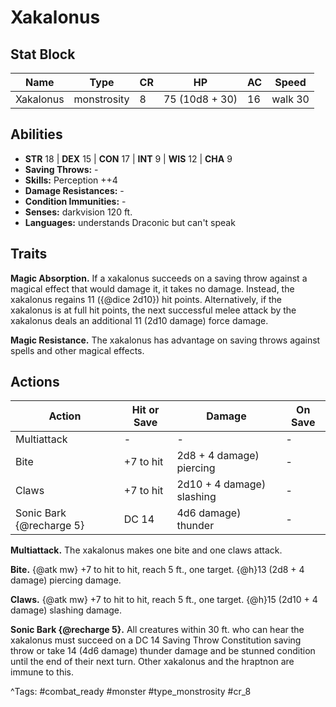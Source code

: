 # Xakalonus

## Stat Block

| Name | Type | CR | HP | AC | Speed |
|------|------|----|----|----|-------|
| Xakalonus | monstrosity | 8 | 75 (10d8 + 30) | 16 | walk 30 |

## Abilities

- **STR** 18 | **DEX** 15 | **CON** 17 | **INT** 9 | **WIS** 12 | **CHA** 9
- **Saving Throws:** -  
- **Skills:** Perception ++4  
- **Damage Resistances:** -  
- **Condition Immunities:** -  
- **Senses:** darkvision 120 ft.  
- **Languages:** understands Draconic but can't speak

## Traits

**Magic Absorption.** If a xakalonus succeeds on a saving throw against a magical effect that would damage it, it takes no damage. Instead, the xakalonus regains 11 ({@dice 2d10}) hit points. Alternatively, if the xakalonus is at full hit points, the next successful melee attack by the xakalonus deals an additional 11 (2d10 damage) force damage.

**Magic Resistance.** The xakalonus has advantage on saving throws against spells and other magical effects.


## Actions

| Action | Hit or Save | Damage | On Save |
|--------|--------------|--------|----------|
| Multiattack | - | - | - |
| Bite | +7 to hit | 2d8 + 4 damage) piercing | - |
| Claws | +7 to hit | 2d10 + 4 damage) slashing | - |
| Sonic Bark {@recharge 5} | DC 14 | 4d6 damage) thunder | - |

**Multiattack.** The xakalonus makes one bite and one claws attack.

**Bite.** {@atk mw} +7 to hit to hit, reach 5 ft., one target. {@h}13 (2d8 + 4 damage) piercing damage.

**Claws.** {@atk mw} +7 to hit to hit, reach 5 ft., one target. {@h}15 (2d10 + 4 damage) slashing damage.

**Sonic Bark {@recharge 5}.** All creatures within 30 ft. who can hear the xakalonus must succeed on a DC 14 Saving Throw Constitution saving throw or take 14 (4d6 damage) thunder damage and be stunned condition until the end of their next turn. Other xakalonus and the hraptnon are immune to this.


^Tags: #combat_ready #monster #type_monstrosity #cr_8